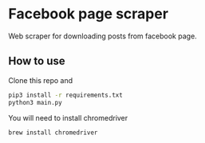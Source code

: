 # Facebook page scraper

Web scraper for downloading posts from facebook page.

## How to use

Clone this repo and

```bash
pip3 install -r requirements.txt
python3 main.py
```

You will need to install chromedriver

```bash
brew install chromedriver
```

